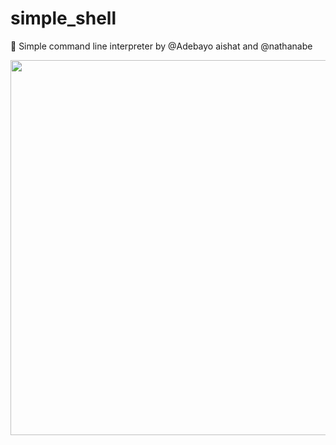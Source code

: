 # simple_shell
🤖 Simple command line interpreter by @Adebayo aishat and @nathanabe

<img style="width: 600px" src="https://s3.amazonaws.com/intranet-projects-files/holbertonschool-low_level_programming/235/shell.jpeg">
